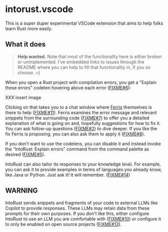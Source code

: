 # intorust.vscode

This is a super duper experimental VSCode extension that aims to help folks learn Rust more easily.

## What it does

> **Help wanted.** Note that most of the functionality here is either broken or unimplemented. I've embedded links to issues through the README where you can help to fill that functionality in, if you so choose. =)

When you open a Rust project with compilation errors, you get a "Explain these errors" codelen hovering above each error ([FIXME#6](https://github.com/nikomatsakis/intorust.vscode/issues/6)):

XXX insert image

Clicking on that takes you to a chat window where [Ferris](https://rustacean.net/) themselves is there to help ([FIXME#11](https://github.com/nikomatsakis/intorust.vscode/issues/11)). Ferris examines the error message and relevant snippets from the surrounding code ([FIXME#7](https://github.com/nikomatsakis/intorust.vscode/issues/7)) to offer you a detailed explanation of what is going on and, hopefully suggestions for how to fix it. You can ask follow-up questions ([FIXME#2](https://github.com/nikomatsakis/intorust.vscode/issues/2)) to dive deeper. If you like the fix Ferris is proposing, you can also ask them to apply it ([FIXME#8](https://github.com/nikomatsakis/intorust.vscode/issues/8)).

If you don't want to use the codelens, you can disable it and instead invoke the "IntoRust: Explain errors" command from the command palette as desired ([FIXME#5](https://github.com/nikomatsakis/intorust.vscode/issues/5)).

IntoRust can also tailor its responses to your knowledge level. For example, you can ask it to provide examples in terms of languages you already know, like Java or Python. Just ask it! It will remember. ([FIXME#14](https://github.com/nikomatsakis/intorust.vscode/issues/14))

## WARNING

IntoRust sends snippets and fragments of your code to external LLMs like Copilot to provide responses. These LLMs may retain data from these prompts for their own purposes. If you don't like this, either configure IntoRust to use an LLM you are comfortable with ([FIXME#10](https://github.com/nikomatsakis/intorust.vscode/issues/10)) or configure it to only be enabled on open source projects ([FIXME#13](https://github.com/nikomatsakis/intorust.vscode/issues/13)).